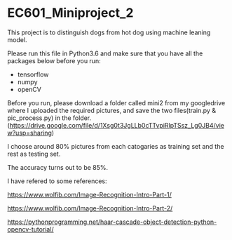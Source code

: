 # EC601_Miniproject_2
This project is to distinguish dogs from hot dog using machine leaning model. 

Please run this file in Python3.6 and make sure that you have all the packages below before you run:
- tensorflow
- numpy
- openCV

Before you run, please download a folder called mini2  from my googledrive where I uploaded the required pictures, and save the two files(train.py & pic_process.py) in the folder. (https://drive.google.com/file/d/1Xsg0t3JgLLb0cTTvpiRlpTSsz_Lg0JB4/view?usp=sharing)

I choose around 80% pictures from each catogaries as training set and the rest as testing set. 

The accuracy turns out to be 85%. 

I have refered to some references:

https://www.wolfib.com/Image-Recognition-Intro-Part-1/

https://www.wolfib.com/Image-Recognition-Intro-Part-2/

https://pythonprogramming.net/haar-cascade-object-detection-python-opencv-tutorial/
